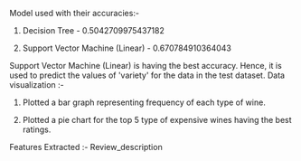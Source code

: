 Model used with their accuracies:-

1. Decision Tree - 0.5042709975437182

2. Support Vector Machine (Linear) - 0.670784910364043

Support Vector Machine (Linear) is having the best accuracy. Hence, it is used to predict the values of 'variety' for the data in the test dataset.
Data visualization :-

1. Plotted a bar graph representing frequency of each type of wine.

2. Plotted a pie chart for the top 5 type of expensive wines having the best ratings.

Features Extracted :- Review_description
